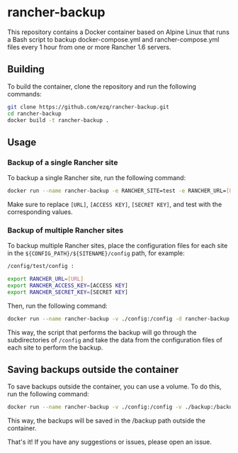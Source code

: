 # rancher-backup
This repository contains a Docker container based on Alpine Linux that runs a Bash script to backup docker-compose.yml and rancher-compose.yml files every 1 hour from one or more Rancher 1.6 servers.

## Building
To build the container, clone the repository and run the following commands:

```bash
git clone https://github.com/ezq/rancher-backup.git
cd rancher-backup
docker build -t rancher-backup .
```

## Usage
### Backup of a single Rancher site
To backup a single Rancher site, run the following command:

```bash
docker run --name rancher-backup -e RANCHER_SITE=test -e RANCHER_URL=[URL] -e RANCHER_ACCESS_KEY=[ACCESS KEY] -e RANCHER_SECRET_KEY=[SECRET KEY] -d rancher-backup
```
Make sure to replace `[URL]`, `[ACCESS KEY]`, `[SECRET KEY]`, and test with the corresponding values.

### Backup of multiple Rancher sites
To backup multiple Rancher sites, place the configuration files for each site in the `${CONFIG_PATH}/${SITENAME}/config` path, for example:

```bash
/config/test/config :

export RANCHER_URL=[URL]
export RANCHER_ACCESS_KEY=[ACCESS KEY]
export RANCHER_SECRET_KEY=[SECRET KEY]
```

Then, run the following command:

```bash
docker run --name rancher-backup -v ./config:/config -d rancher-backup
```
This way, the script that performs the backup will go through the subdirectories of `/config` and take the data from the configuration files of each site to perform the backup.

## Saving backups outside the container
To save backups outside the container, you can use a volume. To do this, run the following command:

```bash
docker run --name rancher-backup -v ./config:/config -v ./backup:/backup -e BKP_PATH=/backup -d rancher-backup
```
This way, the backups will be saved in the /backup path outside the container.

That's it! If you have any suggestions or issues, please open an issue.